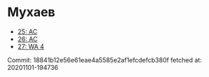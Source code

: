 # Мухаев
- [25: AC](25.md)
- [26: AC](26.md)
- [27: WA 4](27.md)

Commit: 18841b12e56e61eae4a5585e2af1efcdefcb380f
 fetched at: 20201101-194736
